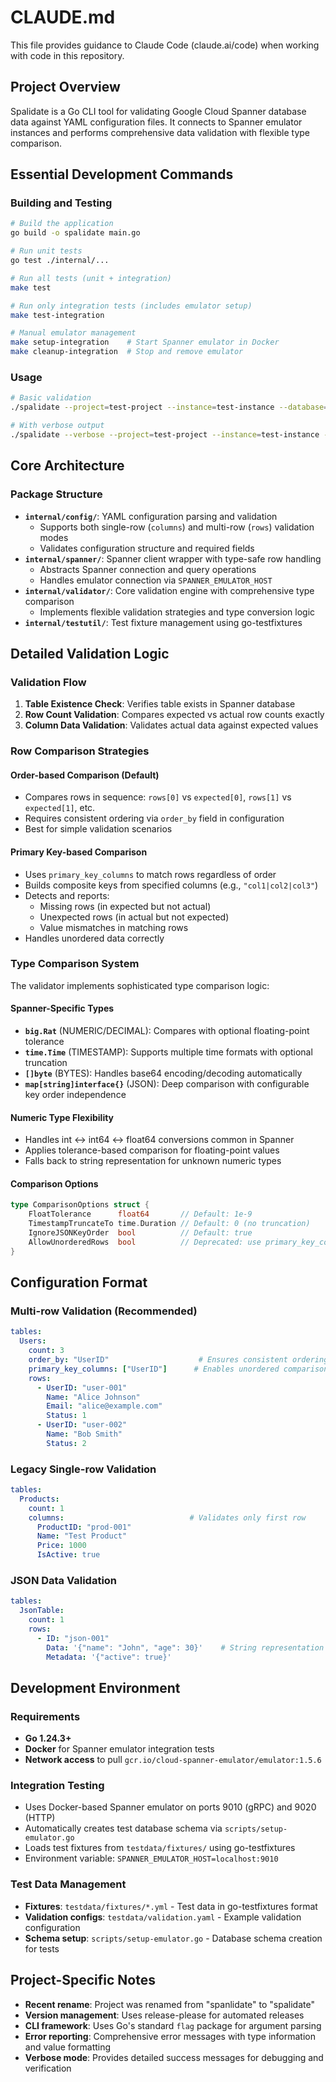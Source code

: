 # CLAUDE.md

This file provides guidance to Claude Code (claude.ai/code) when working with code in this repository.

## Project Overview

Spalidate is a Go CLI tool for validating Google Cloud Spanner database data against YAML configuration files. It connects to Spanner emulator instances and performs comprehensive data validation with flexible type comparison.

## Essential Development Commands

### Building and Testing
```bash
# Build the application
go build -o spalidate main.go

# Run unit tests
go test ./internal/...

# Run all tests (unit + integration)
make test

# Run only integration tests (includes emulator setup)
make test-integration

# Manual emulator management
make setup-integration    # Start Spanner emulator in Docker
make cleanup-integration  # Stop and remove emulator
```

### Usage
```bash
# Basic validation
./spalidate --project=test-project --instance=test-instance --database=test-database ./validation.yaml

# With verbose output
./spalidate --verbose --project=test-project --instance=test-instance --database=test-database ./validation.yaml
```

## Core Architecture

### Package Structure
- **`internal/config/`**: YAML configuration parsing and validation
  - Supports both single-row (`columns`) and multi-row (`rows`) validation modes
  - Validates configuration structure and required fields
- **`internal/spanner/`**: Spanner client wrapper with type-safe row handling
  - Abstracts Spanner connection and query operations
  - Handles emulator connection via `SPANNER_EMULATOR_HOST`
- **`internal/validator/`**: Core validation engine with comprehensive type comparison
  - Implements flexible validation strategies and type conversion logic
- **`internal/testutil/`**: Test fixture management using go-testfixtures

## Detailed Validation Logic

### Validation Flow
1. **Table Existence Check**: Verifies table exists in Spanner database
2. **Row Count Validation**: Compares expected vs actual row counts exactly
3. **Column Data Validation**: Validates actual data against expected values

### Row Comparison Strategies

#### Order-based Comparison (Default)
- Compares rows in sequence: `rows[0]` vs `expected[0]`, `rows[1]` vs `expected[1]`, etc.
- Requires consistent ordering via `order_by` field in configuration
- Best for simple validation scenarios

#### Primary Key-based Comparison
- Uses `primary_key_columns` to match rows regardless of order
- Builds composite keys from specified columns (e.g., `"col1|col2|col3"`)
- Detects and reports:
  - Missing rows (in expected but not actual)
  - Unexpected rows (in actual but not expected)  
  - Value mismatches in matching rows
- Handles unordered data correctly

### Type Comparison System

The validator implements sophisticated type comparison logic:

#### Spanner-Specific Types
- **`big.Rat`** (NUMERIC/DECIMAL): Compares with optional floating-point tolerance
- **`time.Time`** (TIMESTAMP): Supports multiple time formats with optional truncation
- **`[]byte`** (BYTES): Handles base64 encoding/decoding automatically
- **`map[string]interface{}`** (JSON): Deep comparison with configurable key order independence

#### Numeric Type Flexibility
- Handles int ↔ int64 ↔ float64 conversions common in Spanner
- Applies tolerance-based comparison for floating-point values
- Falls back to string representation for unknown numeric types

#### Comparison Options
```go
type ComparisonOptions struct {
    FloatTolerance      float64       // Default: 1e-9
    TimestampTruncateTo time.Duration // Default: 0 (no truncation)
    IgnoreJSONKeyOrder  bool          // Default: true
    AllowUnorderedRows  bool          // Deprecated: use primary_key_columns
}
```

## Configuration Format

### Multi-row Validation (Recommended)
```yaml
tables:
  Users:
    count: 3
    order_by: "UserID"                    # Ensures consistent ordering
    primary_key_columns: ["UserID"]      # Enables unordered comparison
    rows:
      - UserID: "user-001"
        Name: "Alice Johnson"
        Email: "alice@example.com"
        Status: 1
      - UserID: "user-002"
        Name: "Bob Smith"
        Status: 2
```

### Legacy Single-row Validation
```yaml
tables:
  Products:
    count: 1
    columns:                            # Validates only first row
      ProductID: "prod-001"
      Name: "Test Product"
      Price: 1000
      IsActive: true
```

### JSON Data Validation
```yaml
tables:
  JsonTable:
    count: 1
    rows:
      - ID: "json-001"
        Data: '{"name": "John", "age": 30}'    # String representation
        Metadata: '{"active": true}'
```

## Development Environment

### Requirements
- **Go 1.24.3+**
- **Docker** for Spanner emulator integration tests
- **Network access** to pull `gcr.io/cloud-spanner-emulator/emulator:1.5.6`

### Integration Testing
- Uses Docker-based Spanner emulator on ports 9010 (gRPC) and 9020 (HTTP)
- Automatically creates test database schema via `scripts/setup-emulator.go`
- Loads test fixtures from `testdata/fixtures/` using go-testfixtures
- Environment variable: `SPANNER_EMULATOR_HOST=localhost:9010`

### Test Data Management
- **Fixtures**: `testdata/fixtures/*.yml` - Test data in go-testfixtures format
- **Validation configs**: `testdata/validation.yaml` - Example validation configuration
- **Schema setup**: `scripts/setup-emulator.go` - Database schema creation for tests

## Project-Specific Notes

- **Recent rename**: Project was renamed from "spanlidate" to "spalidate"
- **Version management**: Uses release-please for automated releases
- **CLI framework**: Uses Go's standard `flag` package for argument parsing
- **Error reporting**: Comprehensive error messages with type information and value formatting
- **Verbose mode**: Provides detailed success messages for debugging and verification
